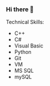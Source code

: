 ### Hi there 👋

<!--
**Yajme/Yajme** is a ✨ _special_ ✨ repository because its `README.md` (this file) appears on your GitHub profile.

Here are some ideas to get you started:


-->
Technical Skills:
* C++
* C#
* Visual Basic
* Python
* Git
* VM
* MS SQL
* mySQL
